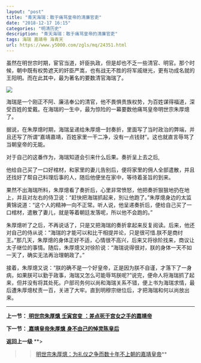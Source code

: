 ```yaml
---
layout: "post"
title: "青天海瑞：敢于痛骂皇帝的清廉官吏"
date: "2018-12-17 16:15"
categories: "明清历史"
description: "青天海瑞：敢于痛骂皇帝的清廉官吏"
tags: 海瑞 嘉靖帝 海青天
url: https://www.y5000.com/zgls/mq/24351.html
---
```






虽然在明世宗时期，宦官当道，奸臣执政，但是却也不乏一些清官、明官。那个时候，朝中既有权势遮天的奸臣严嵩，也有战无不胜的将军戚继光，更有功成名就的王阳明。而在此其中，最为著名的要数清官海瑞了。

![](https://img.y5000.com/uploads/allimg/170726/12-1FH61J203O5.jpg)

海瑞是一个刚正不阿、廉洁奉公的清官，他不畏惧贵族权势，为百姓谋得福道，深受百姓的爱戴。在海瑞的一生中，最为惊险的一幕要数他痛骂皇帝明世宗朱厚熜了。

据说，在朱厚熜时期，海瑞呈递给朱厚熜一封奏折，里面写了当时政治的弊端，并且还写了所谓“嘉靖嘉靖，百姓家里一干二净，没有一点钱财”。这也就直言辱骂了当朝皇帝的无能。

对于自己的这番作为，海瑞知道会引来什么后果。奏折呈上去之后,

他给自己买了一口好棺材，和家里的妻儿告别后，便将家里的佣人全部遣散，并且还找好了帮自己料理后事的人，随后他便坐在家中，等待着圣旨的到来。

果然不出海瑞所料，朱厚熜看了奏折后，心里非常愤怒，他把奏折狠狠地扔在地上，并且对左右的侍卫说：“赶快把海瑞抓起来，別让他跑了。”朱厚熜身边的太监黄锦说道：“这个人的精神一向不正常。听人说，他呈递奏折后，便给自己买了一口棺材，遣散了妻儿，就是等着朝廷发落呢，所以他不会跑的。”

朱厚熜听了之后，不再说话了，只是又把海瑞的奏折拿起来反复阅读。后来，他还对自己的侍从说：“海瑞的才能可以和比干相提并论，只是很可惜.朕不是商纣王。”那几天，朱厚熜的身体正好不适，心情很不高兴，后来又将徐阶找来，商议让太子继位的事情。随后，朱厚熜又对徐阶说：“海瑞说得很对，朕的身体一天不如一天了，确实无法再治理朝政了。”

接着，朱厚熜又说：“朕的确不是一个好皇帝，正是因为朕不自谨，才落下了一身病，如果朕可以勤于政事，海瑞又怎么可能辱骂朕呢?”说完，便命人将海瑞抓了起来，但并没有将其处死。户部司务何以尚和海瑞关系不错，便上书为海瑞求情，最后遭朱厚熜杖责一百，关进了大牢。直到明穆宗继位后，才把海瑞和何以尚放出来。

* * *

**上一节：**[ **明世宗朱厚熜** **壬寅宫变**
**：差点死于宫女之手的嘉靖帝**](https://www.y5000.com/zgls/mq/24350.html)

**下一节：**[ **嘉靖皇帝朱厚熜**
**身不由己的悼灵陈皇后**](https://www.y5000.com/zgls/mq/24352.html)

**返回上一级** **>
>>[明世宗朱厚熜：为礼仪之争而数十年不上朝的嘉靖皇帝](https://www.y5000.com/zgls/mq/24345.html)**
